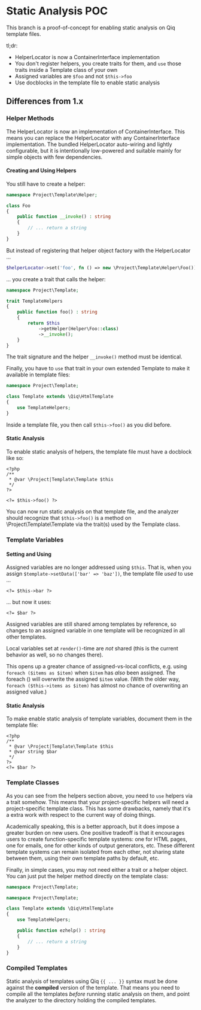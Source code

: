 # Static Analysis POC

This branch is a proof-of-concept for enabling static analysis on Qiq template
files.

tl;dr:

- HelperLocator is now a ContainerInterface implementation
- You don't register helpers, you create traits for them, and `use` those traits
  inside a Template class of your own
- Assigned variables are `$foo` and not `$this->foo`
- Use docblocks in the template file to enable static analysis

## Differences from 1.x

### Helper Methods

The HelperLocator is now an implementation of ContainerInterface. This means you
can replace the HelperLocator with any ContainerInterface implementation. The
bundled HelperLocator auto-wiring and lightly configurable, but it is
intentionally low-powered and suitable mainly for simple objects with few
dependencies.

#### Creating and Using Helpers

You still have to create a helper:

```php
namespace Project\Template\Helper;

class Foo
{
    public function __invoke() : string
    {
        // ... return a string
    }
}
```

But instead of registering that helper object factory with the HelperLocator ...

```php
$helperLocator->set('foo', fn () => new \Project\Template\Helper\Foo());
```

... you create a trait that calls the helper:

```php
namespace Project\Template;

trait TemplateHelpers
{
    public function foo() : string
    {
        return $this
            ->getHelper(Helper\Foo::class)
            ->__invoke();
    }
}
```

The trait signature and the helper `__invoke()` method must be identical.

Finally, you have to `use` that trait in your own extended Template to make it
available in template files:

```php
namespace Project\Template;

class Template extends \Qiq\HtmlTemplate
{
    use TemplateHelpers;
}
```

Inside a template file, you then call `$this->foo()` as you did before.

#### Static Analysis

To enable static analysis of helpers, the template file must have a docblock
like so:

```html+php
<?php
/**
 * @var \Project|Template\Template $this
 */
?>

<?= $this->foo() ?>
```

You can now run static analysis on that template file, and the analyzer
should recognize that `$this->foo()` is a method on \Project\Template\Template
via the trait(s) used by the Template class.

### Template Variables

#### Setting and Using

Assigned variables are no longer addressed using `$this`. That is, when you
assign `$template->setData(['bar' => 'baz'])`, the template file *used* to
use ...

```html+php
<?= $this->bar ?>
```

... but now it uses:

```html+php
<?= $bar ?>
```

Assigned variables are still shared among templates by reference, so changes
to an assigned variable in one template will be recognized in all other
templates.

Local variables set at `render()`-time are *not* shared (this is the current
behavior as well, so no changes there).

This opens up a greater chance of assigned-vs-local conflicts, e.g. using
`foreach ($items as $item)` when `$item` has *also* been assigned. The foreach
() will overwrite the assigned `$item` value. (With the older way, `foreach
($this->items as $item)` has almost no chance of overwriting an assigned
value.)


#### Static Analysis

To make enable static analysis of template variables, document them in the
template file:

```html+php
<?php
/**
 * @var \Project|Template\Template $this
 * @var string $bar
 */
?>
<?= $bar ?>
```

### Template Classes

As you can see from the helpers section above, you need to `use` helpers via a
trait somehow. This means that your project-specific helpers will need a
project-specific template class. This has some drawbacks, namely that it's a
extra work with respect to the current way of doing things.

Academically speaking, this is a better approach, but it does impose a greater
burden on new users. One positive tradeoff is that it encourages users to create
function-specific template systems: one for HTML pages, one for emails, one for
other kinds of output generators, etc. These different template systems can
remain isolated from each other, not sharing state between them, using their
own template paths by default, etc.

Finally, in simple cases, you may not need either a trait or a helper object.
You can just put the helper method directly on the template class:

```php
namespace Project\Template;

namespace Project\Template;

class Template extends \Qiq\HtmlTemplate
{
    use TemplateHelpers;

    public function ezhelp() : string
    {
        // ... return a string
    }
}
```

### Compiled Templates

Static analysis of templates using Qiq `{{ ... }}` syntax must be done against
the **compiled** version of the template. That means you need to compile all
the templates *before* running static analysis on them, and point the analyzer
to the directory holding the compiled templates.
